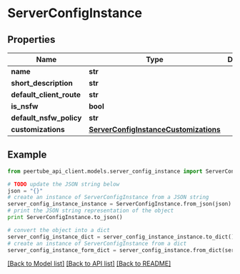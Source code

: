 # ServerConfigInstance


## Properties
Name | Type | Description | Notes
------------ | ------------- | ------------- | -------------
**name** | **str** |  | [optional] 
**short_description** | **str** |  | [optional] 
**default_client_route** | **str** |  | [optional] 
**is_nsfw** | **bool** |  | [optional] 
**default_nsfw_policy** | **str** |  | [optional] 
**customizations** | [**ServerConfigInstanceCustomizations**](ServerConfigInstanceCustomizations.md) |  | [optional] 

## Example

```python
from peertube_api_client.models.server_config_instance import ServerConfigInstance

# TODO update the JSON string below
json = "{}"
# create an instance of ServerConfigInstance from a JSON string
server_config_instance_instance = ServerConfigInstance.from_json(json)
# print the JSON string representation of the object
print ServerConfigInstance.to_json()

# convert the object into a dict
server_config_instance_dict = server_config_instance_instance.to_dict()
# create an instance of ServerConfigInstance from a dict
server_config_instance_form_dict = server_config_instance.from_dict(server_config_instance_dict)
```
[[Back to Model list]](../README.md#documentation-for-models) [[Back to API list]](../README.md#documentation-for-api-endpoints) [[Back to README]](../README.md)


